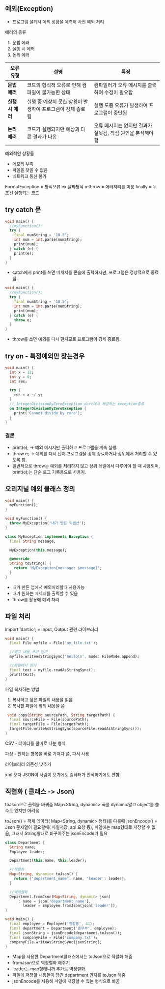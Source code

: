 ## 예외(Exception)

- 프로그램 설계시 예외 상황을 예측해 사전 예외 처리

에러의 종류

1. 문법 에러
2. 실행 시 에러
3. 논리 에러

| 오류 유형       | 설명                                | 특징                                 |
|-------------|-----------------------------------|------------------------------------|
| **문법 에러**   | 코드의 형식적 오류로 인해 컴파일이 불가능한 상태       | 컴파일러가 오류 메시지를 출력하며 수정이 필요함         |
| **실행 시 에러** | 실행 중 예상치 못한 상황이 발생하여 프로그램이 강제 종료됨 | 실행 도중 오류가 발생하여 프로그램이 중단됨           |
| **논리 에러**   | 코드가 실행되지만 예상과 다른 결과가 나옴           | 오류 메시지는 없지만 결과가 잘못됨, 직접 원인을 분석해야 함 |

예외적인 상황들

- 메모리 부족
- 파일을 찾을 수 없음
- 네트워크 통신 불가

FormatException = 형식오류 ex 날짜형식
rethrow = 에러처리를 미룸
finally = 무조건 실행되는 코드

## try catch 문

```dart
void main() {
  //myFunction();
  try {
    final numString = '10.5';
    int num = int.parse(numString);
    print(num);
  } catch (e) {
    print(e);
  }
}
```

- catch에서 print를 쓰면 메세지를 콘솔에 출력하지만, 프로그램은 정상적으로 종료됨.

```dart
void main() {
  //myFunction();
  try {
    final numString = '10.5';
    int num = int.parse(numString);
    print(num);
  } catch (e) {
    throw e;
  }
}
```

- throw를 쓰면 예외를 다시 던지므로 프로그램이 강제 종료됨.

## try on - 특정예외만 찾는경우

```dart
void main() {
  int x = 12;
  int y = 0;
  int res;

  try {
    res = x ~/ y;
  }
  // IntegerDivisionByZeroException dart에서 제공하는 exception종류
  on IntegerDivisionByZeroException {
    print('Cannot divide by zero');
  }
} 
```

### 결론

* print(e); → 예외 메시지만 출력하고 프로그램을 계속 실행.
* throw e; → 예외를 다시 던져 프로그램을 강제 종료하거나 상위에서 처리할 수 있도록 함.
* 일반적으로 throw는 예외를 처리하지 않고 상위 레벨에서 다루어야 할 때 사용되며, print(e);는 단순 로그 기록용으로 사용됨.

## 오리지널 예외 클래스 정의

```dart
void main() {
  myFunction();
}

void myFunction() {
  throw MyException('내가 만든 익셉션');
}

class MyException implements Exception {
  final String message;

  MyException(this.message);

  @override
  String toString() {
    return 'MyException{message: $message}';
  }
}
```

- 내가 만든 앱에서 예외처리할때 사용가능
- 내가 원하는 메세지를 출력할 수 있음
- throw를 활용해 예외 처리

## 파일 처리

import 'dart:io'; = Input, Output 관련 라이브러리

```dart
void main() {
  final File myfile = File('my_file.txt');

  //열고 내용 쓰기 닫기
  myfile.writeAsStringSync('hello\n', mode: FileMode.append);

  //파일에서 읽기
  final text = myfile.readAsStringSync();
  print(text);
}
```

파일 복사하는 방법

1. 복사하고 싶은 파일의 내용을 읽음
2. 복사할 파일에 앞의 내용을 씀

```dart
 void copy(String sourcePath, String targetPath) {
  final sourceFile = File(sourcePath);
  final targetFile = File(targetPath);
  targetFile.writeAsStringSync(sourceFile.readAsStringSync());
}
```

CSV - 데이터를 콤마로 나눈 형식

파싱 - 원하는 항목을 바로 가져다 씀, 파서 사용

라이브러리 의존성 낮추기

xml 보다 JSON이 사람이 보기에도 컴퓨터가 인식하기에도 편함

## 직렬화 ( 클래스 -> Json)

toJson으로 출력을 바꿔줌 Map<String, dynamic> 국룰 dynamic말고 object를 쓸 수도 있지만 어려움

toJson() = 객체 데이터( Map<String, dynamic> 형태)를 다룰때
jsonEncode() = Json 문자열이 필요할때( 파일저장, api 요청 등), 파일에는 map형태로 저장할 수 없음, 그래서 String형태로 바꾸어주는
jsonEncode가 필요

```dart
class Department {
  String name;
  Employee leader;

  Department(this.name, this.leader);

  //직렬화
  Map<String, dynamic> toJson() {
    return {'department_name': name, 'leader': leader};
  }

  //역직렬화
  Department.fromJson(Map<String, dynamic> json)
      : name = json['department_name'],
        leader = Employee.fromJson(json['leader']);
}

void main() {
  final employee = Employee('홍길동', 41);
  final department = Department('총무부', employee);
  final jsonString = jsonEncode(department.toJson());
  final companyFile = File('company.txt');
  companyFile.writeAsStringSync(jsonString);
}
```

- Map을 사용한 Department클래스에서는 toJson으로 직렬화 해줌
- fromJson으로 역정렬화 해주기
- leader는 map형태니까 추가로 역정렬화
- 파일에 저장할 내용들이 담긴 department 인자를 toJson 해줌
- jsonEncode를 사용해 파일에 저장할 수 있는 형식으로 바꿈